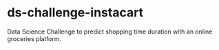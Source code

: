 # ds-challenge-instacart
Data Science Challenge to predict shopping time duration with an online groceries platform.
